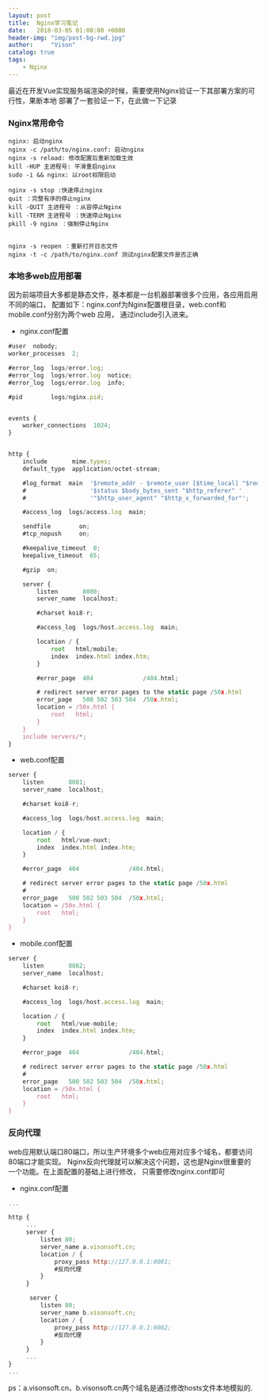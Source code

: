 ```yaml
---
layout: post
title:  Nginx学习笔记
date:   2018-03-05 01:08:00 +0800
header-img: "img/post-bg-rwd.jpg"
author:     "Vison"
catalog: true
tags:
    - Nginx
---
```



最近在开发Vue实现服务端渲染的时候，需要使用Nginx验证一下其部署方案的可行性，果断本地
部署了一套验证一下，在此做一下记录

### Nginx常用命令

```
nginx: 启动nginx
nginx -c /path/to/nginx.conf: 启动nginx
nginx -s reload: 修改配置后重新加载生效
kill -HUP 主进程号: 平滑重启nginx
sudo -i && nginx: 以root权限启动

nginx -s stop :快速停止nginx
quit ：完整有序的停止nginx
kill -QUIT 主进程号 ：从容停止Nginx
kill -TERM 主进程号 ：快速停止Nginx
pkill -9 nginx ：强制停止Nginx


nginx -s reopen ：重新打开日志文件
nginx -t -c /path/to/nginx.conf 测试nginx配置文件是否正确

```

### 本地多web应用部署

因为前端项目大多都是静态文件，基本都是一台机器部署很多个应用，各应用启用不同的端口，
配置如下：nginx.conf为Nginx配置根目录，web.conf和mobile.conf分别为两个web 应用，
通过include引入进来。

* nginx.conf配置

```javascript
#user  nobody;
worker_processes  2;

#error_log  logs/error.log;
#error_log  logs/error.log  notice;
#error_log  logs/error.log  info;

#pid        logs/nginx.pid;


events {
    worker_connections  1024;
}


http {
    include       mime.types;
    default_type  application/octet-stream;

    #log_format  main  '$remote_addr - $remote_user [$time_local] "$request" '
    #                  '$status $body_bytes_sent "$http_referer" '
    #                  '"$http_user_agent" "$http_x_forwarded_for"';

    #access_log  logs/access.log  main;

    sendfile        on;
    #tcp_nopush     on;

    #keepalive_timeout  0;
    keepalive_timeout  65;

    #gzip  on;

    server {
        listen       8080;
        server_name  localhost;

        #charset koi8-r;

        #access_log  logs/host.access.log  main;

        location / {
            root   html/mobile;
            index  index.html index.htm;
        }

        #error_page  404              /404.html;

        # redirect server error pages to the static page /50x.html
        error_page   500 502 503 504  /50x.html;
        location = /50x.html {
            root   html;
        }
    }
    include servers/*;
}


```

* web.conf配置

```javascript
server {
    listen       8081;
    server_name  localhost;

    #charset koi8-r;

    #access_log  logs/host.access.log  main;

    location / {
        root   html/vue-nuxt;
        index  index.html index.htm;
    }

    #error_page  404              /404.html;

    # redirect server error pages to the static page /50x.html
    #
    error_page   500 502 503 504  /50x.html;
    location = /50x.html {
        root   html;
    }
}
```

* mobile.conf配置

```javascript
server {
    listen       8082;
    server_name  localhost;

    #charset koi8-r;

    #access_log  logs/host.access.log  main;

    location / {
        root   html/vue-mobile;
        index  index.html index.htm;
    }

    #error_page  404              /404.html;

    # redirect server error pages to the static page /50x.html
    #
    error_page   500 502 503 504  /50x.html;
    location = /50x.html {
        root   html;
    }
}
```

### 反向代理

web应用默认端口80端口，所以生产环境多个web应用对应多个域名，都要访问80端口才能实现。
Nginx反向代理就可以解决这个问题，这也是Nginx很重要的一个功能。在上面配置的基础上进行修改，
只需要修改nginx.conf即可

* nginx.conf配置

```javascript
...

http {
     ...
     server {
         listen 80;
         server_name a.visonsoft.cn;
         location / {
             proxy_pass http://127.0.0.1:8081;
             #反向代理
         }
     }

      server {
         listen 80;
         server_name b.visonsoft.cn;
         location / {
             proxy_pass http://127.0.0.1:8082;
             #反向代理
         }
     }
     ...
}
...

```

ps：a.visonsoft.cn、b.visonsoft.cn两个域名是通过修改hosts文件本地模拟的.